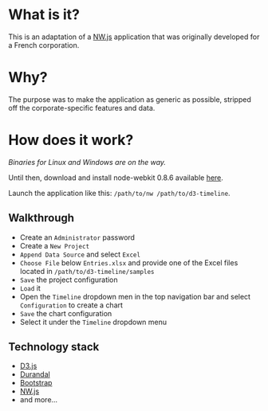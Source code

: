 # What is it?

This is an adaptation of a [NW.js](http://nwjs.io) application that was originally developed for a French corporation.

# Why?

The purpose was to make the application as generic as possible, stripped off the corporate-specific features and data.

# How does it work?

*Binaries for Linux and Windows are on the way.*

Until then, download and install node-webkit 0.8.6 available [here](https://github.com/nwjs/nw.js).

Launch the application like this: ``` /path/to/nw /path/to/d3-timeline ```.

## Walkthrough

* Create an ```Administrator``` password
* Create a ```New Project```
* ```Append Data Source``` and select ```Excel```
* ```Choose File``` below ```Entries.xlsx``` and provide one of the Excel files located in ```/path/to/d3-timeline/samples```
* ```Save``` the project configuration
* ```Load``` it
* Open the ```Timeline``` dropdown men in the top navigation bar and select ```Configuration``` to create a chart
* ```Save``` the chart configuration
* Select it under the ```Timeline``` dropdown menu

## Technology stack

* [D3.js](http://d3js.org)
* [Durandal](http://durandaljs.com)
* [Bootstrap](http://getbootstrap.com)
* [NW.js](http://nwjs.io)
* and more...